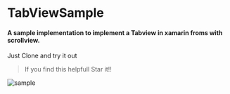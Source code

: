# TabViewSample


#### A sample implementation to implement a Tabview in xamarin froms with scrollview.

Just Clone and try it out  

> If you find this helpfull Star it!!


![sample](https://i.ibb.co/5Tpm7KJ/tabsample-1.gif)
